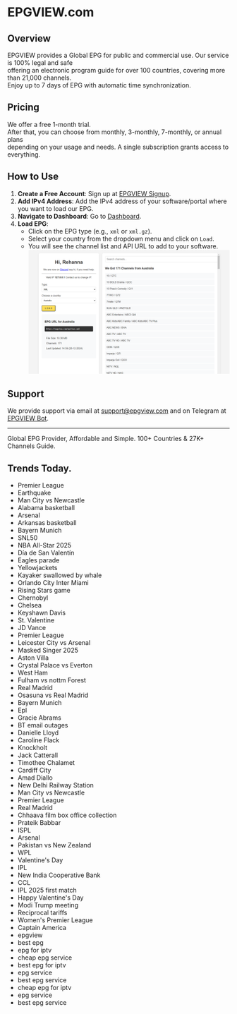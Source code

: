 # EPGVIEW.com



## Overview
EPGVIEW provides a Global EPG for public and commercial use. Our service is 100% legal and safe\
offering an electronic program guide for over 100 countries, covering more than 21,000 channels.\
Enjoy up to 7 days of EPG with automatic time synchronization.

## Pricing
We offer a free 1-month trial. \
After that, you can choose from monthly, 3-monthly, 7-monthly, or annual plans \
depending on your usage and needs. A single subscription grants access to everything.

## How to Use
1. **Create a Free Account**: Sign up at [EPGVIEW Signup](https://epgview.com/signup.php).
2. **Add IPv4 Address**: Add the IPv4 address of your software/portal where you want to load our EPG.
3. **Navigate to Dashboard**: Go to [Dashboard](https://epgview.com/dashboard.php).
4. **Load EPG**:
   - Click on the EPG type (e.g., `xml` or `xml.gz`).
   - Select your country from the dropdown menu and click on `Load`.
   - You will see the channel list and API URL to add to your software.
![EPGVIEW](img/dashboard.png)
## Support
We provide support via email at [support@epgview.com](mailto:support@epgview.com) and on Telegram at [EPGVIEW Bot](https://t.me/epgview_bot).

---

Global EPG Provider, Affordable and Simple. 100+ Countries & 27K+ Channels Guide.

## Trends Today.

- Premier League
- Earthquake
- Man City vs Newcastle
- Alabama basketball
- Arsenal
- Arkansas basketball
- Bayern Munich
- SNL50
- NBA All-Star 2025
- Día de San Valentín
- Eagles parade
- Yellowjackets
- Kayaker swallowed by whale
- Orlando City  Inter Miami
- Rising Stars game
- Chernobyl
- Chelsea
- Keyshawn Davis
- St. Valentine
- JD Vance
- Premier League
- Leicester City vs Arsenal
- Masked Singer 2025
- Aston Villa
- Crystal Palace vs Everton
- West Ham
- Fulham vs nottm Forest
- Real Madrid
- Osasuna vs Real Madrid
- Bayern Munich
- Epl
- Gracie Abrams
- BT email outages
- Danielle Lloyd
- Caroline Flack
- Knockholt
- Jack Catterall
- Timothee Chalamet
- Cardiff City
- Amad Diallo
- New Delhi Railway Station
- Man City vs Newcastle
- Premier League
- Real Madrid
- Chhaava film box office collection
- Prateik Babbar
- ISPL
- Arsenal
- Pakistan vs New Zealand
- WPL
- Valentine's Day
- IPL
- New India Cooperative Bank
- CCL
- IPL 2025 first match
- Happy Valentine's Day
- Modi Trump meeting
- Reciprocal tariffs
- Women's Premier League
- Captain America
- epgview
- best epg
- epg for iptv
- cheap epg service
- best epg for iptv
- epg service
- best epg service
- cheap epg for iptv
- epg service
- best epg service
